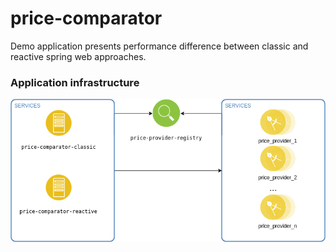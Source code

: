 # price-comparator
Demo application presents performance difference between classic and reactive spring web approaches.

### Application infrastructure
![Application infrastructure](res/infra.png)